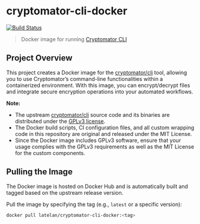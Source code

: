 # cryptomator-cli-docker

[![Build Status](https://github.com/latelan/cryptomator-cli-docker/actions/workflows/docker-build.yml/badge.svg)](https://github.com/latelan/cryptomator-cli-docker/actions/workflows/docker-build.yml)

> Docker image for running [Cryptomator CLI](https://github.com/cryptomator/cli)

## Project Overview

This project creates a Docker image for the [cryptomator/cli](https://github.com/cryptomator/cli) tool, allowing you to use Cryptomator’s command-line functionalities within a containerized environment. With this image, you can encrypt/decrypt files and integrate secure encryption operations into your automated workflows.

**Note:**
- The upstream [cryptomator/cli](https://github.com/cryptomator/cli) source code and its binaries are distributed under the [GPLv3 license](https://github.com/cryptomator/cli/blob/develop/LICENSE.txt).
- The Docker build scripts, CI configuration files, and all custom wrapping code in this repository are original and released under the MIT License.
- Since the Docker image includes GPLv3 software, ensure that your usage complies with the GPLv3 requirements as well as the MIT License for the custom components.

## Pulling the Image

The Docker image is hosted on Docker Hub and is automatically built and tagged based on the upstream release version.

Pull the image by specifying the tag (e.g., `latest` or a specific version):

```bash
docker pull latelan/cryptomator-cli-docker:<tag>
